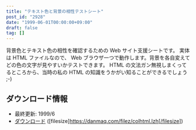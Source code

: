 ```yaml
---
title: "テキスト色と背景の相性テストシート"
post_id: "2928"
date: "1999-06-01T00:00:00+09:00"
draft: false
tag: []
---
```



背景色とテキスト色の相性を確認するための Web サイト支援シートです。 実体は HTML ファイルなので、 Web ブラウザ一つで動作します。背景を各自変えてどの色の文字が見やすいかテストできます。 HTML の文法ガン無視しまくってるところから、当時の私の HTML の知識をうかがい知ることができるでしょう ;-)
## ダウンロード情報


  * 最終更新: 1999/6
  * [ダウンロード](/filez/colhtml.lzh) ([filesize]https://danmaq.com/filez/colhtml.lzh[/filesize])
